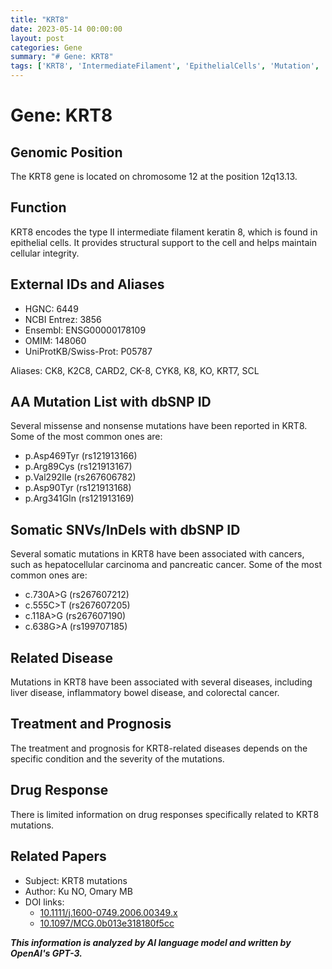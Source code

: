 ```yaml
---
title: "KRT8"
date: 2023-05-14 00:00:00
layout: post
categories: Gene
summary: "# Gene: KRT8"
tags: ['KRT8', 'IntermediateFilament', 'EpithelialCells', 'Mutation', 'Cancer', 'LiverDisease', 'InflammatoryBowelDisease', 'ColorectalCancer']
---
```


# Gene: KRT8

## Genomic Position
The KRT8 gene is located on chromosome 12 at the position 12q13.13.

## Function
KRT8 encodes the type II intermediate filament keratin 8, which is found in epithelial cells. It provides structural support to the cell and helps maintain cellular integrity.

## External IDs and Aliases
- HGNC: 6449
- NCBI Entrez: 3856
- Ensembl: ENSG00000178109
- OMIM: 148060
- UniProtKB/Swiss-Prot: P05787

Aliases: CK8, K2C8, CARD2, CK-8, CYK8, K8, KO, KRT7, SCL

## AA Mutation List with dbSNP ID
Several missense and nonsense mutations have been reported in KRT8. Some of the most common ones are:

- p.Asp469Tyr (rs121913166)
- p.Arg89Cys (rs121913167)
- p.Val292Ile (rs267606782)
- p.Asp90Tyr (rs121913168)
- p.Arg341Gln (rs121913169)

## Somatic SNVs/InDels with dbSNP ID
Several somatic mutations in KRT8 have been associated with cancers, such as hepatocellular carcinoma and pancreatic cancer. Some of the most common ones are:

- c.730A>G (rs267607212)
- c.555C>T (rs267607205)
- c.118A>G (rs267607190)
- c.638G>A (rs199707185)

## Related Disease
Mutations in KRT8 have been associated with several diseases, including liver disease, inflammatory bowel disease, and colorectal cancer.

## Treatment and Prognosis
The treatment and prognosis for KRT8-related diseases depends on the specific condition and the severity of the mutations.

## Drug Response
There is limited information on drug responses specifically related to KRT8 mutations.

## Related Papers
- Subject: KRT8 mutations 
- Author: Ku NO, Omary MB
- DOI links: 
    - [10.1111/j.1600-0749.2006.00349.x](https://doi.org/10.1111/j.1600-0749.2006.00349.x)
    - [10.1097/MCG.0b013e318180f5cc](https://doi.org/10.1097/MCG.0b013e318180f5cc)

**_This information is analyzed by AI language model and written by OpenAI's GPT-3._**